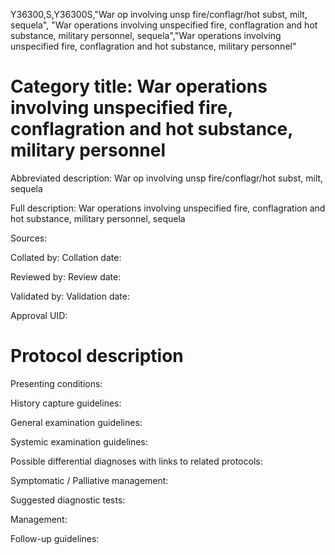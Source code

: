 Y36300,S,Y36300S,"War op involving unsp fire/conflagr/hot subst, milt, sequela", "War operations involving unspecified fire, conflagration and hot substance, military personnel, sequela","War operations involving unspecified fire, conflagration and hot substance, military personnel"
# Category title: War operations involving unspecified fire, conflagration and hot substance, military personnel

Abbreviated description: War op involving unsp fire/conflagr/hot subst, milt, sequela

Full description: War operations involving unspecified fire, conflagration and hot substance, military personnel, sequela

Sources:

Collated by:
Collation date:

Reviewed by:
Review date:

Validated by:
Validation date:

Approval UID:

# Protocol description

Presenting conditions:

History capture guidelines:

General examination guidelines:

Systemic examination guidelines:

Possible differential diagnoses with links to related protocols:

Symptomatic / Palliative management:

Suggested diagnostic tests:

Management:

Follow-up guidelines:

